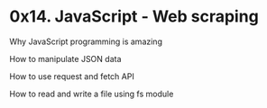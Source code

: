 # 0x14. JavaScript - Web scraping

Why JavaScript programming is amazing

How to manipulate JSON data

How to use request and fetch API

How to read and write a file using fs module

